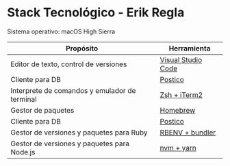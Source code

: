 # Stack Tecnológico - Erik Regla

Sistema operativo: macOS High Sierra

| Propósito                                           |   Herramienta                                   |
| --------------------------------------------------- | ----------------------------------------------- |
| Editor de texto, control de versiones               | [Visual Studio Code](/stacks/eregla/vscode.md)  |
| Cliente para DB                                     | [Postico]()                                     |
| Interprete de comandos y emulador de terminal       | [Zsh + iTerm2]()                                |
| Gestor de paquetes                                  | [Homebrew]()                                    |
| Cliente para DB                                     | [Postico]()                                     |
| Gestor de versiones y paquetes para Ruby            | [RBENV + bundler]()                             |
| Gestor de versiones y paquetes para Node.js         | [nvm + yarn]()                                  |